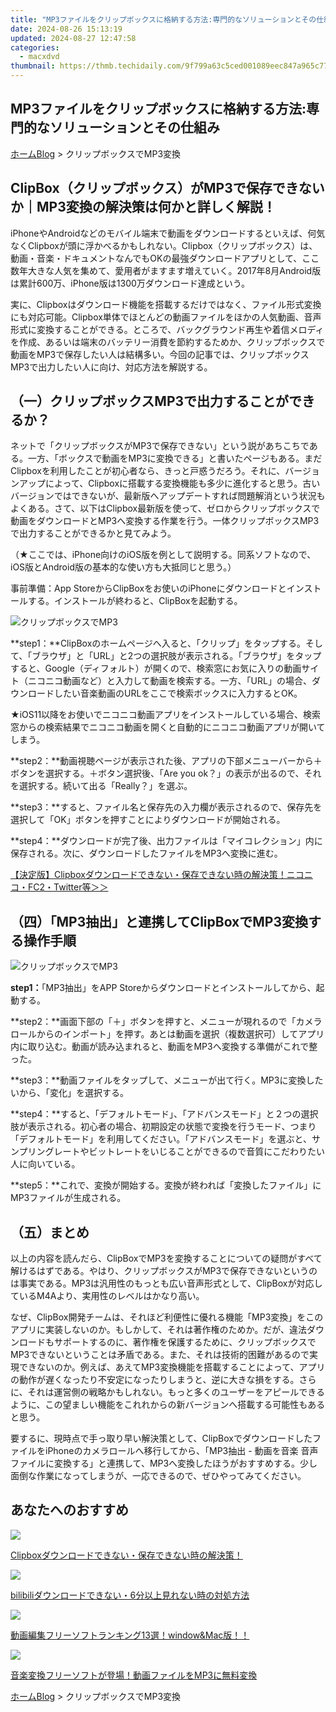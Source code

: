 ```yaml
---
title: "MP3ファイルをクリップボックスに格納する方法:専門的なソリューションとその仕組み"
date: 2024-08-26 15:13:19
updated: 2024-08-27 12:47:58
categories:
  - macxdvd
thumbnail: https://thmb.techidaily.com/9f799a63c5ced001089eec847a965c77100b85a292d3d2c56946946b1d875c1f.jpg
---
```


## MP3ファイルをクリップボックスに格納する方法:専門的なソリューションとその仕組み

[ホーム](https://tools.techidaily.com/macxdvd/products/)[Blog](https://tools.techidaily.com/macxdvd/products/) \> クリップボックスでMP3変換

## ClipBox（クリップボックス）がMP3で保存できないか｜MP3変換の解決策は何かと詳しく解説！

iPhoneやAndroidなどのモバイル端末で動画をダウンロードするといえば、何気なくClipboxが頭に浮かべるかもしれない。Clipbox（クリップボックス）は、動画・音楽・ドキュメントなんでもOKの最強ダウンロードアプリとして、ここ数年大きな人気を集めて、愛用者がますます増えていく。2017年8月Android版は累計600万、iPhone版は1300万ダウンロード達成という。 

実に、Clipboxはダウンロード機能を搭載するだけではなく、ファイル形式変換にも対応可能。Clipbox単体でほとんどの動画ファイルをほかの人気動画、音声形式に変換することができる。ところで、バックグラウンド再生や着信メロディを作成、あるいは端末のバッテリー消費を節約するためか、クリップボックスで動画をMP3で保存したい人は結構多い。今回の記事では、クリップボックスMP3で出力したい人に向け、対応方法を解説する。



## （一）クリップボックスMP3で出力することができるか？

ネットで「クリップボックスがMP3で保存できない」という説があちこちである。一方、「ボックスで動画をMP3に変換できる」と書いたページもある。まだClipboxを利用したことが初心者なら、きっと戸惑うだろう。それに、バージョンアップによって、Clipboxに搭載する変換機能も多少に進化すると思う。古いバージョンではできないが、最新版へアップデートすれば問題解消という状況もよくある。さて、以下はClipbox最新版を使って、ゼロからクリップボックスで動画をダウンロードとMP3へ変換する作業を行う。一体クリップボックスMP3で出力することができるかと見てみよう。

（★ここでは、iPhone向けのiOS版を例として説明する。同系ソフトなので、iOS版とAndroid版の基本的な使い方も大抵同じと思う。）

事前準備：App StoreからClipBoxをお使いのiPhoneにダウンロードとインストールする。インストールが終わると、ClipBoxを起動する。

![クリップボックスでMP3](https://www.macxdvd.com/blog/img/zql-05031.jpg) 

**step1：**ClipBoxのホームページへ入ると、「クリップ」をタップする。そして、「ブラウザ」と「URL」と2つの選択肢が表示される。「ブラウザ」をタップすると、Google（ディフォルト）が開くので、検索窓にお気に入りの動画サイト（ニコニコ動画など）と入力して動画を検索する。一方、「URL」の場合、ダウンロードしたい音楽動画のURLをここで検索ボックスに入力するとOK。 

★iOS11以降をお使いでニコニコ動画アプリをインストールしている場合、検索窓からの検索結果でニコニコ動画を開くと自動的にニコニコ動画アプリが開いてしまう。 

**step2：**動画視聴ページが表示された後、アプリの下部メニューバーから＋ボタンを選択する。＋ボタン選択後、「Are you ok？」の表示が出るので、それを選択する。続いて出る「Really？」を選ぶ。 

**step3：**すると、ファイル名と保存先の入力欄が表示されるので、保存先を選択して「OK」ボタンを押すことによりダウンロードが開始される。 

**step4：**ダウンロードが完了後、出力ファイルは「マイコレクション」内に保存される。次に、ダウンロードしたファイルをMP3へ変換に進む。 

[【決定版】Clipboxダウンロードできない・保存できない時の解決策！ニコニコ・FC2・Twitter等＞＞](https://tools.techidaily.com/macxdvd/products/)



## （四）「MP3抽出」と連携してClipBoxでMP3変換する操作手順

![クリップボックスでMP3](https://www.macxdvd.com/blog/img/zql-05034.jpg) 

**step1：**「MP3抽出」をAPP Storeからダウンロードとインストールしてから、起動する。 

**step2：**画面下部の「＋」ボタンを押すと、メニューが現れるので「カメラロールからのインポート」を押す。あとは動画を選択（複数選択可）してアプリ内に取り込む。動画が読み込まれると、動画をMP3へ変換する準備がこれで整った。 

**step3：**動画ファイルをタップして、メニューが出て行く。MP3に変換したいから、「変化」を選択する。 

**step4：**すると、「デフォルトモード」、「アドバンスモード」と２つの選択肢が表示される。初心者の場合、初期設定の状態で変換を行うモード、つまり「デフォルトモード」を利用してください。「アドバンスモード」を選ぶと、サンプリングレートやビットレートをいじることができるので音質にこだわりたい人に向いている。 

**step5：**これで、変換が開始する。変換が終われば「変換したファイル」にMP3ファイルが生成される。 



## （五）まとめ

以上の内容を読んだら、ClipBoxでMP3を変換することについての疑問がすべて解けるはずである。やはり、クリップボックスがMP3で保存できないというのは事実である。MP3は汎用性のもっとも広い音声形式として、ClipBoxが対応しているM4Aより、実用性のレベルはかなり高い。 

なぜ、ClipBox開発チームは、それほど利便性に優れる機能「MP3変換」をこのアプリに実装しないのか。もしかして、それは著作権のためか。だが、違法ダウンロードもサポートするのに、著作権を保護するために、クリップボックスでMP3できないということは矛盾である。また、それは技術的困難があるので実現できないのか。例えば、あえてMP3変換機能を搭載することによって、アプリの動作が遅くなったり不安定になったりしまうと、逆に大きな損をする。さらに、それは運営側の戦略かもしれない。もっと多くのユーザーをアピールできるように、この望ましい機能をこれれからの新バージョンへ搭載する可能性もあると思う。 

要するに、現時点で手っ取り早い解決策として、ClipBoxでダウンロードしたファイルをiPhoneのカメラロールへ移行してから、「MP3抽出 - 動画を音楽 音声ファイルに変換する」と連携して、MP3へ変換したほうがおすすめする。少し面倒な作業になってしまうが、一応できるので、ぜひやってみてください。 



## あなたへのおすすめ

![](https://www.macxdvd.com/blog/img/clipbox-can-not-download-0815.jpg) 

[Clipboxダウンロードできない・保存できない時の解決策！](https://tools.techidaily.com/macxdvd/products/)

![](https://www.macxdvd.com/blog/img/bilibili-download.jpg) 

[bilibiliダウンロードできない・6分以上見れない時の対処方法](https://tools.techidaily.com/macxdvd/products/)

![](https://www.macxdvd.com/blog/img/best-video-converter-0308.jpg) 

[動画編集フリーソフトランキング13選！window&Mac版！！](https://tools.techidaily.com/macxdvd/products/)

![](https://www.macxdvd.com/blog/img/smart-3-ways-to-import-music-to-smartphone13.jpg) 

[音楽変換フリーソフトが登場！動画ファイルをMP3に無料変換](https://tools.techidaily.com/macxdvd/products/)



[ホーム](https://tools.techidaily.com/macxdvd/products/)[Blog](https://tools.techidaily.com/macxdvd/products/) \> クリップボックスでMP3変換

<ins class="adsbygoogle"
     style="display:block"
     data-ad-format="autorelaxed"
     data-ad-client="ca-pub-7571918770474297"
     data-ad-slot="1223367746"></ins>



<ins class="adsbygoogle"
     style="display:block"
     data-ad-client="ca-pub-7571918770474297"
     data-ad-slot="8358498916"
     data-ad-format="auto"
     data-full-width-responsive="true"></ins>
